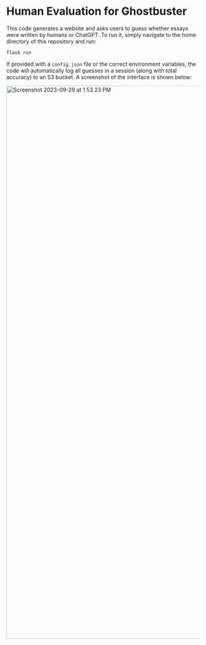 # Human Evaluation for Ghostbuster

This code generates a website and asks users to guess whether essays were written by humans or ChatGPT. To run it, simply navigate to the home directory of this repository and run:
```
flask run
```
If provided with a `config.json` file or the correct environment variables, the code will automatically log all guesses in a session (along with total accuracy) to an S3 bucket. A screenshot of the interface is shown below:

<img width="1440" alt="Screenshot 2023-09-29 at 1 53 23 PM" src="https://github.com/nickatomlin/ghostbuster-humaneval/assets/13228316/5cd18b1b-abf1-4198-852c-bc8a4d15458b">
